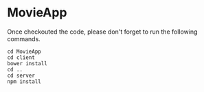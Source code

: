 
# MovieApp


Once checkouted the code, please don't forget to run the following commands.

```
cd MovieApp
cd client
bower install
cd ..
cd server
npm install
```
